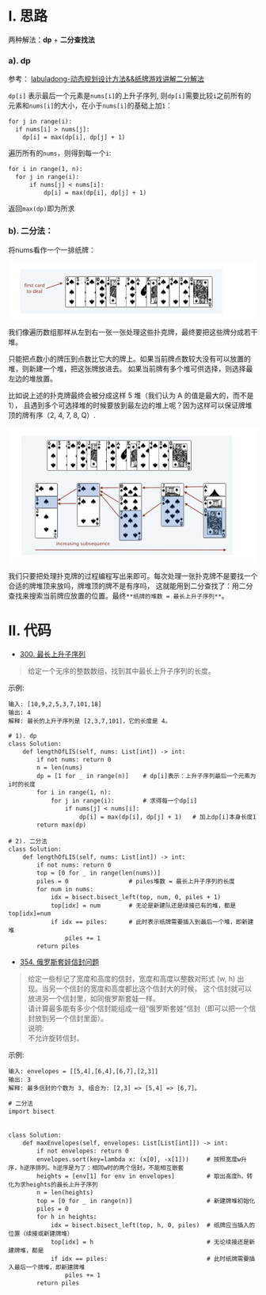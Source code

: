 # I. 思路
两种解法：**dp** + **二分查找法**

### a). dp

参考： [labuladong-动态规划设计方法&&纸牌游戏讲解二分解法](https://leetcode-cn.com/problems/longest-increasing-subsequence/solution/dong-tai-gui-hua-she-ji-fang-fa-zhi-pai-you-xi-jia/)

`dp[i]` 表示最后一个元素是`nums[i]`的上升子序列, 则`dp[i]`需要比较`i`之前所有的元素和`nums[i]`的大小，在小于`nums[i]`的基础上加`1`：

```python3
for j in range(i):
  if nums[i] > nums[j]:
    dp[i] = max(dp[i], dp[j] + 1)
```

遍历所有的`nums`，则得到每一个`i`:

```python3
for i in range(1, n):
  for j in range(i):
      if nums[j] < nums[i]:
          dp[i] = max(dp[i], dp[j] + 1)
```

返回`max(dp)`即为所求

### b). 二分法：
 
将nums看作一个一排纸牌：

![纸牌1](./相关的图/纸牌1.jpg)

我们像遍历数组那样从左到右一张一张处理这些扑克牌，最终要把这些牌分成若干堆。

只能把点数小的牌压到点数比它大的牌上。如果当前牌点数较大没有可以放置的堆，则新建一个堆，把这张牌放进去。
如果当前牌有多个堆可供选择，则选择最左边的堆放置。

比如说上述的扑克牌最终会被分成这样 5 堆（我们认为 A 的值是最大的，而不是 1），
且遇到多个可选择堆的时候要放到最左边的堆上呢？因为这样可以保证牌堆顶的牌有序（2, 4, 7, 8, Q）.

![纸牌2](./相关的图/纸牌2.jpg)

我们只要把处理扑克牌的过程编程写出来即可。每次处理一张扑克牌不是要找一个合适的牌堆顶来放吗，牌堆顶的牌不是有序吗，
这就能用到二分查找了：用二分查找来搜索当前牌应放置的位置。最终`**纸牌的堆数 = 最长上升子序列**`。

# II. 代码

- [300. 最长上升子序列](https://leetcode-cn.com/problems/longest-increasing-subsequence/)
> 给定一个无序的整数数组，找到其中最长上升子序列的长度。

示例:
```shell
输入: [10,9,2,5,3,7,101,18]
输出: 4 
解释: 最长的上升子序列是 [2,3,7,101]，它的长度是 4。
```

```python3
# 1). dp
class Solution:
    def lengthOfLIS(self, nums: List[int]) -> int:
        if not nums: return 0
        n = len(nums)
        dp = [1 for _ in range(n)]    # dp[i]表示：上升子序列最后一个元素为i时的长度
        for i in range(1, n):
            for j in range(i):        # 求得每一个dp[i]
                if nums[j] < nums[i]:
                    dp[i] = max(dp[i], dp[j] + 1)   # 加上dp[i]本身长度1
        return max(dp)
        
# 2). 二分法
class Solution:
    def lengthOfLIS(self, nums: List[int]) -> int:
        if not nums: return 0
        top = [0 for _ in range(len(nums))]
        piles = 0                 # piles堆数 = 最长上升子序列的长度
        for num in nums:
            idx = bisect.bisect_left(top, num, 0, piles + 1)
            top[idx] = num        # 无论是新建队还是续接已有的堆，都是 top[idx]=num
            if idx == piles:      # 此时表示纸牌需要插入到最后一个堆，即新建堆
                piles += 1
        return piles
```

- [354. 俄罗斯套娃信封问题](https://leetcode-cn.com/problems/russian-doll-envelopes/)
> 给定一些标记了宽度和高度的信封，宽度和高度以整数对形式 (w, h) 出现。当另一个信封的宽度和高度都比这个信封大的时候，
这个信封就可以放进另一个信封里，如同俄罗斯套娃一样。        
请计算最多能有多少个信封能组成一组“俄罗斯套娃”信封（即可以把一个信封放到另一个信封里面）。        
说明:       
不允许旋转信封。

示例:
```shell
输入: envelopes = [[5,4],[6,4],[6,7],[2,3]]
输出: 3 
解释: 最多信封的个数为 3, 组合为: [2,3] => [5,4] => [6,7]。
```

```python3
# 二分法
import bisect


class Solution:
    def maxEnvelopes(self, envelopes: List[List[int]]) -> int:
        if not envelopes: return 0
        envelopes.sort(key=lambda x: (x[0], -x[1]))     # 按照宽度w升序，h逆序排列。h逆序是为了：相同w时的两个信封，不能相互嵌套
        heights = [env[1] for env in envelopes]         # 取出高度h，转化为求heights的最长上升子序列
        n = len(heights)
        top = [0 for _ in range(n)]                     # 新建牌堆初始化
        piles = 0
        for h in heights:
            idx = bisect.bisect_left(top, h, 0, piles)  # 纸牌应当插入的位置（续接或新建牌堆）
            top[idx] = h                                # 无论续接还是新建牌堆，都是
            if idx == piles:                            # 此时纸牌需要插入最后一个牌堆，即新建牌堆
                piles += 1
        return piles
```
